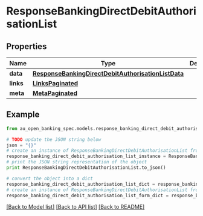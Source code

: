 # ResponseBankingDirectDebitAuthorisationList


## Properties

Name | Type | Description | Notes
------------ | ------------- | ------------- | -------------
**data** | [**ResponseBankingDirectDebitAuthorisationListData**](ResponseBankingDirectDebitAuthorisationListData.md) |  | 
**links** | [**LinksPaginated**](LinksPaginated.md) |  | 
**meta** | [**MetaPaginated**](MetaPaginated.md) |  | 

## Example

```python
from au_open_banking_spec.models.response_banking_direct_debit_authorisation_list import ResponseBankingDirectDebitAuthorisationList

# TODO update the JSON string below
json = "{}"
# create an instance of ResponseBankingDirectDebitAuthorisationList from a JSON string
response_banking_direct_debit_authorisation_list_instance = ResponseBankingDirectDebitAuthorisationList.from_json(json)
# print the JSON string representation of the object
print ResponseBankingDirectDebitAuthorisationList.to_json()

# convert the object into a dict
response_banking_direct_debit_authorisation_list_dict = response_banking_direct_debit_authorisation_list_instance.to_dict()
# create an instance of ResponseBankingDirectDebitAuthorisationList from a dict
response_banking_direct_debit_authorisation_list_form_dict = response_banking_direct_debit_authorisation_list.from_dict(response_banking_direct_debit_authorisation_list_dict)
```
[[Back to Model list]](../README.md#documentation-for-models) [[Back to API list]](../README.md#documentation-for-api-endpoints) [[Back to README]](../README.md)


